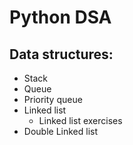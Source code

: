 # Python DSA
## Data structures:
 * Stack 
 * Queue
 * Priority queue
 * Linked list
    * Linked list exercises
 * Double Linked list
